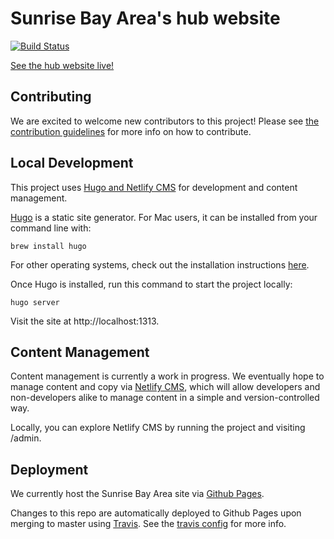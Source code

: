 # Sunrise Bay Area's hub website

[![Build Status](https://travis-ci.com/sunrise-bay-area/sunrise-bay-area.svg?branch=master)](https://travis-ci.com/sunrise-bay-area/sunrise-bay-area)

[See the hub website live!](https://sfbay.sunrisemovement.org/)


## Contributing

We are excited to welcome new contributors to this project! Please see [the contribution guidelines](./CONTRIBUTING.md) for more info on how to contribute.

## Local Development

This project uses [Hugo and Netlify CMS](https://www.netlifycms.org/docs/hugo/) for development and content management.

[Hugo](https://gohugo.io/) is a static site generator. For Mac users, it can be installed from your command line with:

```
brew install hugo
```

For other operating systems, check out the installation instructions [here](https://gohugo.io/getting-started/installing).

Once Hugo is installed, run this command to start the project locally:

```
hugo server
```

Visit the site at http://localhost:1313.

## Content Management

Content management is currently a work in progress. We eventually hope to manage content and copy via [Netlify CMS](https://www.netlifycms.org/), which will allow developers and non-developers alike to manage content in a simple and version-controlled way.

Locally, you can explore Netlify CMS by running the project and visiting /admin.

## Deployment

We currently host the Sunrise Bay Area site via [Github Pages](https://pages.github.com/).

Changes to this repo are automatically deployed to Github Pages upon merging to master using [Travis](https://travis-ci.org/).
See the [travis config](./.travis.yml) for more info.
